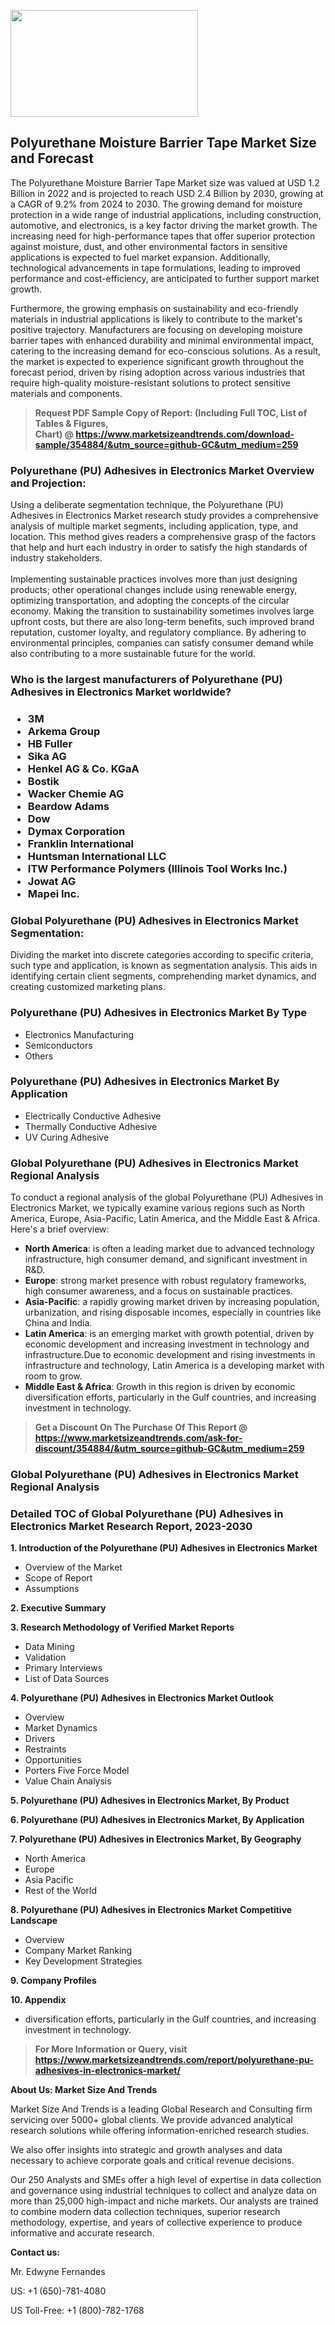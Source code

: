 <p><img class="alignnone size-medium wp-image-20088" src="https://ffe5etoiles.com/wp-content/uploads/2024/12/MST1-300x171.png" alt="" width="300" height="171" /></p><h2>Polyurethane Moisture Barrier Tape Market Size and Forecast</h2><p>The Polyurethane Moisture Barrier Tape Market size was valued at USD 1.2 Billion in 2022 and is projected to reach USD 2.4 Billion by 2030, growing at a CAGR of 9.2% from 2024 to 2030. The growing demand for moisture protection in a wide range of industrial applications, including construction, automotive, and electronics, is a key factor driving the market growth. The increasing need for high-performance tapes that offer superior protection against moisture, dust, and other environmental factors in sensitive applications is expected to fuel market expansion. Additionally, technological advancements in tape formulations, leading to improved performance and cost-efficiency, are anticipated to further support market growth.</p><p>Furthermore, the growing emphasis on sustainability and eco-friendly materials in industrial applications is likely to contribute to the market's positive trajectory. Manufacturers are focusing on developing moisture barrier tapes with enhanced durability and minimal environmental impact, catering to the increasing demand for eco-conscious solutions. As a result, the market is expected to experience significant growth throughout the forecast period, driven by rising adoption across various industries that require high-quality moisture-resistant solutions to protect sensitive materials and components.</p></p><blockquote id="" class=""><strong>Request PDF Sample Copy of Report: (Including Full TOC, List of Tables &amp; Figures, Chart)&nbsp;@&nbsp;<strong><a href="https://www.marketsizeandtrends.com/download-sample/354884/&utm_source=github-GC&utm_medium=259" target="_blank">https://www.marketsizeandtrends.com/download-sample/354884/&utm_source=github-GC&utm_medium=259</a></strong></strong></blockquote><h3 id="" class="">Polyurethane (PU) Adhesives in Electronics Market&nbsp;Overview and Projection:</h3><p id="" class="">Using a deliberate segmentation technique, the Polyurethane (PU) Adhesives in Electronics Market research study provides a comprehensive analysis of multiple market segments, including application, type, and location. This method gives readers a comprehensive grasp of the factors that help and hurt each industry in order to satisfy the high standards of industry stakeholders. <br /> <br />Implementing sustainable practices involves more than just designing products; other operational changes include using renewable energy, optimizing transportation, and adopting the concepts of the circular economy. Making the transition to sustainability sometimes involves large upfront costs, but there are also long-term benefits, such improved brand reputation, customer loyalty, and regulatory compliance. By adhering to environmental principles, companies can satisfy consumer demand while also contributing to a more sustainable future for the world.</p><h3 id="" class="">Who is the largest manufacturers of&nbsp;Polyurethane (PU) Adhesives in Electronics Market worldwide?</h3><h3 class=""><p><ul><li>3M </li><li> Arkema Group </li><li> HB Fuller </li><li> Sika AG </li><li> Henkel AG & Co. KGaA </li><li> Bostik </li><li> Wacker Chemie AG </li><li> Beardow Adams </li><li> Dow </li><li> Dymax Corporation </li><li> Franklin International </li><li> Huntsman International LLC </li><li> ITW Performance Polymers (Illinois Tool Works Inc.) </li><li> Jowat AG </li><li> Mapei Inc.</li></ul></p></h3><h3 id="" class="">Global&nbsp;Polyurethane (PU) Adhesives in Electronics Market Segmentation:</h3><p id="" class="">Dividing the market into discrete categories according to specific criteria, such type and application, is known as segmentation analysis. This aids in identifying certain client segments, comprehending market dynamics, and creating customized marketing plans.</p><h3 id="" class="">Polyurethane (PU) Adhesives in Electronics Market&nbsp;By Type</h3><p><p><ul><li>Electronics Manufacturing</li><li> Semiconductors</li><li> Others</p></li></ul></p></p><h3 id="" class="">Polyurethane (PU) Adhesives in Electronics Market&nbsp;By Application</h3><p class=""><p><ul><li>Electrically Conductive Adhesive</li><li> Thermally Conductive Adhesive</li><li> UV Curing Adhesive</li></ul></p></p><h3 id="" class="">Global Polyurethane (PU) Adhesives in Electronics Market Regional Analysis</h3><p id="" class="">To conduct a regional analysis of the global Polyurethane (PU) Adhesives in Electronics Market, we typically examine various regions such as North America, Europe, Asia-Pacific, Latin America, and the Middle East &amp; Africa. Here's a brief overview:</p><ul><li><strong>North America</strong>: is often a leading market due to advanced technology infrastructure, high consumer demand, and significant investment in R&amp;D.</li><li><strong>Europe</strong>: strong market presence with robust regulatory frameworks, high consumer awareness, and a focus on sustainable practices.</li><li><strong>Asia-Pacific</strong>: a rapidly growing market driven by increasing population, urbanization, and rising disposable incomes, especially in countries like China and India.</li><li><strong>Latin America</strong>: is an emerging market with growth potential, driven by economic development and increasing investment in technology and infrastructure.Due to economic development and rising investments in infrastructure and technology, Latin America is a developing market with room to grow.</li><li><strong>Middle East &amp; Africa</strong>: Growth in this region is driven by economic diversification efforts, particularly in the Gulf countries, and increasing investment in technology.</li></ul><blockquote id="" class=""><strong>Get a Discount On The Purchase Of This Report @ <strong><a href="https://www.marketsizeandtrends.com/ask-for-discount/354884/&utm_source=github-GC&utm_medium=259" target="_blank">https://www.marketsizeandtrends.com/ask-for-discount/354884/&utm_source=github-GC&utm_medium=259</a></strong></strong></blockquote><h3 id="" class="">Global Polyurethane (PU) Adhesives in Electronics Market Regional Analysis</h3><h3 id="" class="">Detailed TOC of Global Polyurethane (PU) Adhesives in Electronics Market Research Report, 2023-2030</h3><p id="" class=""><strong>1. Introduction of the Polyurethane (PU) Adhesives in Electronics Market</strong></p><ul><li>Overview of the Market</li><li>Scope of Report</li><li>Assumptions</li></ul><p id="" class=""><strong>2. Executive Summary</strong></p><p id="" class=""><strong>3. Research Methodology of Verified Market Reports</strong></p><ul><li>Data Mining</li><li>Validation</li><li>Primary Interviews</li><li>List of Data Sources</li></ul><p id="" class=""><strong>4. Polyurethane (PU) Adhesives in Electronics Market Outlook</strong></p><ul><li>Overview</li><li>Market Dynamics</li><li>Drivers</li><li>Restraints</li><li>Opportunities</li><li>Porters Five Force Model</li><li>Value Chain Analysis</li></ul><p id="" class=""><strong>5. Polyurethane (PU) Adhesives in Electronics Market, By Product</strong></p><p id="" class=""><strong>6. Polyurethane (PU) Adhesives in Electronics Market, By Application</strong></p><p id="" class=""><strong>7. Polyurethane (PU) Adhesives in Electronics Market, By Geography</strong></p><ul><li>North America</li><li>Europe</li><li>Asia Pacific</li><li>Rest of the World</li></ul><p id="" class=""><strong>8. Polyurethane (PU) Adhesives in Electronics Market Competitive Landscape</strong></p><ul><li>Overview</li><li>Company Market Ranking</li><li>Key Development Strategies</li></ul><p id="" class=""><strong>9. Company Profiles</strong></p><p id="" class=""><strong>10. Appendix</strong></p><ul><li>diversification efforts, particularly in the Gulf countries, and increasing investment in technology.</li></ul><blockquote id="" class=""><strong>For More Information or Query, visit <strong><strong><a href="https://www.marketsizeandtrends.com/report/polyurethane-pu-adhesives-in-electronics-market/" target="_blank">https://www.marketsizeandtrends.com/report/polyurethane-pu-adhesives-in-electronics-market/</a></strong></strong></strong></blockquote><p id="" class=""><strong>About Us: Market Size And Trends</strong></p><p id="" class="">Market Size And Trends is a leading Global Research and Consulting firm servicing over 5000+ global clients. We provide advanced analytical research solutions while offering information-enriched research studies.</p><p id="" class="">We also offer insights into strategic and growth analyses and data necessary to achieve corporate goals and critical revenue decisions.</p><p id="" class="">Our 250 Analysts and SMEs offer a high level of expertise in data collection and governance using industrial techniques to collect and analyze data on more than 25,000 high-impact and niche markets. Our analysts are trained to combine modern data collection techniques, superior research methodology, expertise, and years of collective experience to produce informative and accurate research.</p><p id="" class=""><strong>Contact us:</strong></p><p id="" class="">Mr. Edwyne Fernandes</p><p id="" class="">US: +1 (650)-781-4080</p><p id="" class="">US Toll-Free: +1 (800)-782-1768</p>
